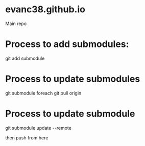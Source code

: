 # evanc38.github.io
Main repo

# Process to add submodules:
git add submodule <repo to add>

# Process to update submodules
git submodule foreach git pull origin

# Process to update submodule
git submodule update --remote


then push from here